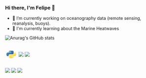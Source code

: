 ### Hi there, I'm Felipe 👋

- 🔭 I’m currently working on oceanography data (remote sensing, reanalysis, buoys).
- 🌱 I'm currently learning about the Marine Heatwaves


![Anurag's GitHub stats](https://github-readme-stats.vercel.app/api?username=lipfpp&show_icons=true&theme=dark)

<div style="display: inline_block"><br>
  <img align="center" alt="Rafa-Python" height="30" width="40" src="https://raw.githubusercontent.com/devicons/devicon/master/icons/python/python-original.svg">
  <img align="center" src="https://img.shields.io/badge/Shell_Script-121011?style=for-the-badge&logo=gnu-bash&logoColor=white target="_blank"></a>
  <img align="center" src="https://img.shields.io/badge/R-276DC3?style=for-the-badge&logo=r&logoColor=white target="_blank"></a>
</div>

 ##

<div> 
  <img src=https://img.shields.io/badge/Slack-4A154B?style=for-the-badge&logo=slack&logoColor=white target="_blank"></a>
  <a href="https://www.instagram.com/lipfp" target="_blank"><img src="https://img.shields.io/badge/-Instagram-%23E4405F?style=for-the-badge&logo=instagram&logoColor=white" target="_blank"></a>
  <a href="https://www.linkedin.com/in/felipe-furtado-pinho-a2443ba3" target="_blank"><img src="https://img.shields.io/badge/-LinkedIn-%230077B5?style=for-the-badge&logo=linkedin&logoColor=white" target="_blank"></a> 

